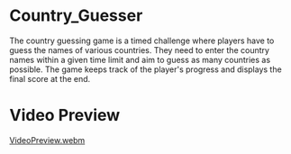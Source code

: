 # Country_Guesser

The country guessing game is a timed challenge where players have to guess the names of various countries. They need to enter the country names within a given time limit and aim to guess as many countries as possible. The game keeps track of the player's progress and displays the final score at the end.

# Video Preview
[VideoPreview.webm](https://github.com/palakag29/GameZone/assets/112793075/b3355275-87b9-41fe-b0ec-7115dd4ac026)